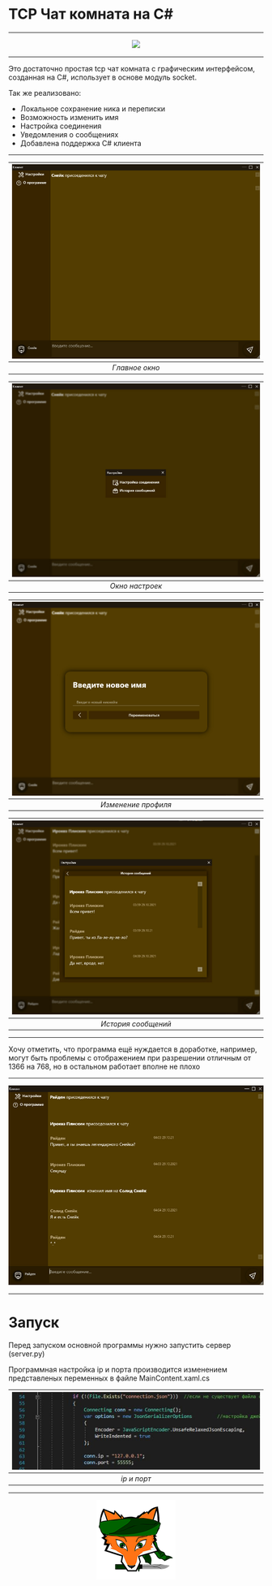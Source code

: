 # TCP Чат комната на C#
---

<p align="center">
<img src="screenshots/review.gif"/></p>

***

Это достаточно простая tcp чат комната с графическим интерфейсом, созданная на C#, использует в основе модуль socket.

Так же реализовано:
   * Локальное сохранение ника и переписки 
   * Возможность изменить имя
   * Настройка соединения
   * Уведомления о сообщениях
   * Добавлена поддержка C# клиента

---
  
|![Главное окно](screenshots/mainView.jpg)|
|:--:| 
| *Главное окно* |
  
  
|![Окно настроек](screenshots/settings.jpg)|
|:--:| 
| *Окно настроек* |
  
  
|![Изменение профиля](screenshots/rename.jpg)|
|:--:| 
| *Изменение профиля* |
    
  
|![История сообщений](screenshots/messages.jpg)|
|:--:| 
| *История сообщений* |
  

***

Хочу отметить, что программа ещё нуждается в доработке, например, могут быть проблемы с отображением при разрешении отличным от 1366 на 768, но в остальном работает вполне не плохо

---
<p align="center">
<img src="screenshots/mainScreenshot.jpg"/></p>

***
# Запуск
Перед запуском основной программы нужно запустить сервер (server.py)

Программная настройка ip и порта производится изменением представленых переменных в файле MainContent.xaml.cs

|![ip и порт](screenshots/ipConf.jpg)|
|:--:| 
| *ip и порт* |

---
<p align="center"><img src="screenshots/logo.png"/></p>
